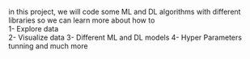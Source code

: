 in this project, we will code some ML and DL algorithms with different libraries so we can learn more about how to 
<br>1- Explore data
 <br>2- Visualize data
 3- Different ML and DL models
 4- Hyper Parameters tunning and much more

